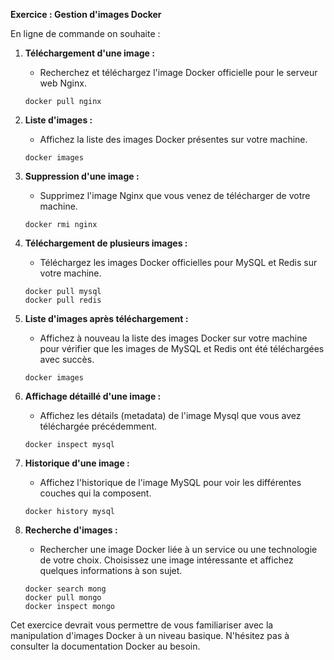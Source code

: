 
**Exercice : Gestion d'images Docker**

En ligne de commande on souhaite :

1. **Téléchargement d'une image :**
   - Recherchez et téléchargez l'image Docker officielle pour le serveur web Nginx.
   ```
   docker pull nginx
   ```

2. **Liste d'images :**
   - Affichez la liste des images Docker présentes sur votre machine.
   ```
   docker images
   ```

3. **Suppression d'une image :**
   - Supprimez l'image Nginx que vous venez de télécharger de votre machine.
   ```
   docker rmi nginx
   ```

4. **Téléchargement de plusieurs images :**
   - Téléchargez les images Docker officielles pour MySQL et Redis sur votre machine.
   ```
   docker pull mysql 
   docker pull redis
   ```

5. **Liste d'images après téléchargement :**
   - Affichez à nouveau la liste des images Docker sur votre machine pour vérifier que les images de MySQL et Redis ont été téléchargées avec succès.
   ```
   docker images
   ```

6. **Affichage détaillé d'une image :**
   - Affichez les détails (metadata) de l'image Mysql que vous avez téléchargée précédemment.
   ```
   docker inspect mysql
   ```

7. **Historique d'une image :**
   - Affichez l'historique de l'image MySQL pour voir les différentes couches qui la composent.
   ```
   docker history mysql
   ```

8. **Recherche d'images :**
   - Rechercher une image Docker liée à un service ou une technologie de votre choix. Choisissez une image intéressante et affichez quelques informations à son sujet.
   ```
   docker search mong
   docker pull mongo
   docker inspect mongo
   ```

Cet exercice devrait vous permettre de vous familiariser avec la manipulation d'images Docker à un niveau basique. N'hésitez pas à consulter la documentation Docker au besoin.



